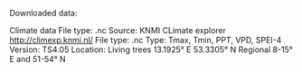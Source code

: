 Downloaded data:

Climate data
File type: .nc
Source: KNMI CLimate explorer http://climexp.knmi.nl/
File type: .nc
Type: Tmax, Tmin, PPT, VPD, SPEI-4
Version: TS4.05
Location: 
    Living trees 13.1925° E 53.3305° N
    Regional 8-15° E and 51-54° N
